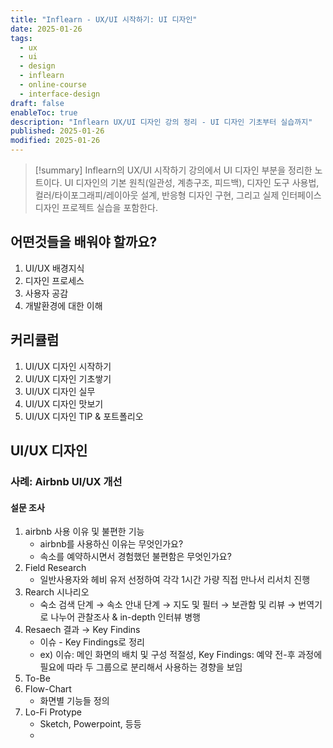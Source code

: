 ```yaml
---
title: "Inflearn - UX/UI 시작하기: UI 디자인"
date: 2025-01-26
tags:
  - ux
  - ui
  - design
  - inflearn
  - online-course
  - interface-design
draft: false
enableToc: true
description: "Inflearn UX/UI 디자인 강의 정리 - UI 디자인 기초부터 실습까지"
published: 2025-01-26
modified: 2025-01-26
---
```


> [!summary]
> Inflearn의 UX/UI 시작하기 강의에서 UI 디자인 부분을 정리한 노트이다. UI 디자인의 기본 원칙(일관성, 계층구조, 피드백), 디자인 도구 사용법, 컬러/타이포그래피/레이아웃 설계, 반응형 디자인 구현, 그리고 실제 인터페이스 디자인 프로젝트 실습을 포함한다.

## 어떤것들을 배워야 할까요?
1. UI/UX 배경지식
2. 디자인 프로세스
3. 사용자 공감
4. 개발환경에 대한 이해



## 커리큘럼

1. UI/UX 디자인 시작하기
2. UI/UX 디자인 기초쌓기
3. UI/UX 디자인 실무
4. UI/UX 디자인 맛보기
5. UI/UX 디자인 TIP & 포트폴리오


## UI/UX 디자인 

### 사례: Airbnb UI/UX 개선

#### 설문 조사


1. airbnb 사용 이유 및 불편한 기능
   - airbnb를 사용하신 이유는 무엇인가요?
   - 속소를 예약하시면서 경험했던 불편함은 무엇인가요?
2. Field Research
   - 일반사용자와 헤비 유저 선정하여 각각 1시간 가량 직접 만나서 리서치 진행
3. Rearch 시나리오
   - 숙소 검색 단계 → 속소 안내 단계 → 지도 및 필터 → 보관함 및 리뷰 → 번역기로 나누어 관찰조사 & in-depth 인터뷰 병행
4. Resaech 결과 → Key Findins
   - 이슈 - Key Findings로 정리
   - ex) 이슈: 메인 화면의 배치 및 구성 적절성, Key Findings: 예약 전-후 과정에 필요에 따라 두 그룹으로 분리해서 사용하는 경향을 보임
5. To-Be
6. Flow-Chart
   - 화면별 기능들 정의
7. Lo-Fi Protype
   - Sketch, Powerpoint, 등등
   - 
